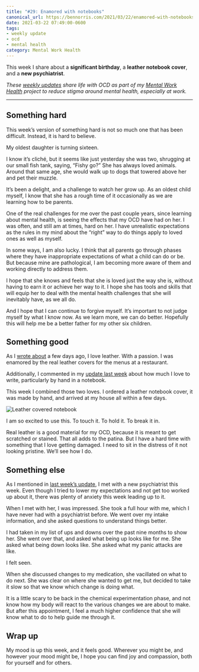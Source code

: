 ```yaml
---
title: "#29: Enamored with notebooks"
canonical_url: https://bennorris.com/2021/03/22/enamored-with-notebooks
date: 2021-03-22 07:49:00-0600
tags:
- weekly update
- ocd
- mental health
category: Mental Work Health
---
```


This week I share about a **significant birthday**, a **leather notebook cover**, and a **new psychiatrist**.

_These [weekly updates](https://bennorris.com/tags/weekly-update/) share life with OCD as part of my [Mental Work Health](https://bennorris.com/mental-work-health) project to reduce stigma around mental health, especially at work._


***

## Something hard
This week’s version of something hard is not so much one that has been difficult. Instead, it is hard to believe.

My oldest daughter is turning sixteen.

I know it’s cliché, but it seems like just yesterday she was two, shrugging at our small fish tank, saying, “Fishy go?” She has always loved animals. Around that same age, she would walk up to dogs that towered above her and pet their muzzle.

It’s been a delight, and a challenge to watch her grow up. As an oldest child myself, I know that she has a rough time of it occasionally as we are learning how to be parents.

One of the real challenges for me over the past couple years, since learning about mental health, is seeing the effects that my OCD have had on her. I was often, and still am at times, hard on her. I have unrealistic expectations as the rules in my mind about the “right” way to do things apply to loved ones as well as myself.

In some ways, I am also lucky. I think that all parents go through phases where they have inappropriate expectations of what a child can do or be. But because mine are pathological, I am becoming more aware of them and working directly to address them.

I hope that she knows and feels that she is loved just the way she is, without having to earn it or achieve her way to it. I hope she has tools and skills that will equip her to deal with the mental health challenges that she will inevitably have, as we all do.

And I hope that I can continue to forgive myself. It’s important to not judge myself by what I know now. As we learn more, we can do better. Hopefully this will help me be a better father for my other six children.

## Something good
As I [wrote about](https://world.hey.com/bennorris/leather-menu-covers-6c481711) a few days ago, I love leather. With a passion. I was enamored by the real leather covers for the menus at a restaurant.

Additionally, I commented in my [update last week](https://bennorris.com/2021/03/17/waves-of-change) about how much I love to write, particularly by hand in a notebook.

This week I combined those two loves. I ordered a leather notebook cover, it was made by hand, and arrived at my house all within a few days.

![Leather covered notebook](https://media.bennorris.com/images/mentalworkhealth/uploads/2021/3a9e2cda4e.jpg)

I am so excited to use this. To touch it. To hold it. To break it in.

Real leather is a good material for my OCD, because it is meant to get scratched or stained. That all adds to the patina. But I have a hard time with something that I love getting damaged. I need to sit in the distress of it not looking pristine. We’ll see how I do.

## Something else
As I mentioned in [last week’s update](https://bennorris.com/2021/03/17/waves-of-change), I met with a new psychiatrist this week. Even though I tried to lower my expectations and not get too worked up about it, there was plenty of anxiety this week leading up to it.

When I met with her, I was impressed. She took a full hour with me, which I have never had with a psychiatrist before. We went over my intake information, and she asked questions to understand things better.

I had taken in my list of ups and downs over the past nine months to show her. She went over that, and asked what being up looks like for me. She asked what being down looks like. She asked what my panic attacks are like.

I felt seen.

When she discussed changes to my medication, she vacillated on what to do next. She was clear on where she wanted to get me, but decided to take it slow so that we know which change is doing what.

It is a little scary to be back in the chemical experimentation phase, and not know how my body will react to the various changes we are about to make. But after this appointment, I feel a much higher confidence that she will know what to do to help guide me through it.

## Wrap up
My mood is up this week, and it feels good. Wherever you might be, and however your mood might be, I hope you can find joy and compassion, both for yourself and for others. 

